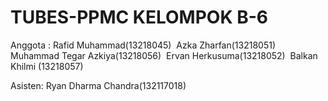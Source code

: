 # TUBES-PPMC KELOMPOK B-6
Anggota :
Rafid Muhammad(13218045)  
Azka Zharfan(13218051)  
Muhammad Tegar Azkiya(13218056)  
Ervan Herkusuma(13218052)  
Balkan Khilmi (13218057) 

Asisten: Ryan Dharma Chandra(132117018)  
